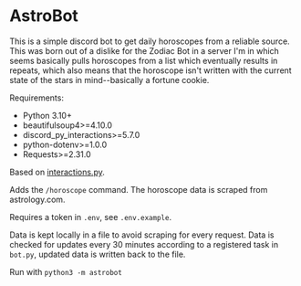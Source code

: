 # AstroBot

This is a simple discord bot to get daily horoscopes from a reliable source.  This was born out of a dislike for the Zodiac Bot in a server I'm in which seems basically pulls horoscopes from a list which eventually results in repeats, which also means that the horoscope isn't written with the current state of the stars in mind--basically a fortune cookie.

Requirements:
- Python 3.10+
- beautifulsoup4>=4.10.0
- discord_py_interactions>=5.7.0
- python-dotenv>=1.0.0
- Requests>=2.31.0

Based on [interactions.py](https://interactions-py.github.io/interactions.py/).

Adds the ```/horoscope``` command.  The horoscope data is scraped from astrology.com.

Requires a token in ```.env```, see ```.env.example```.

Data is kept locally in a file to avoid scraping for every request.  Data is checked for updates every 30 minutes according to a registered task in ```bot.py```, updated data is written back to the file.

Run with ```python3 -m astrobot```